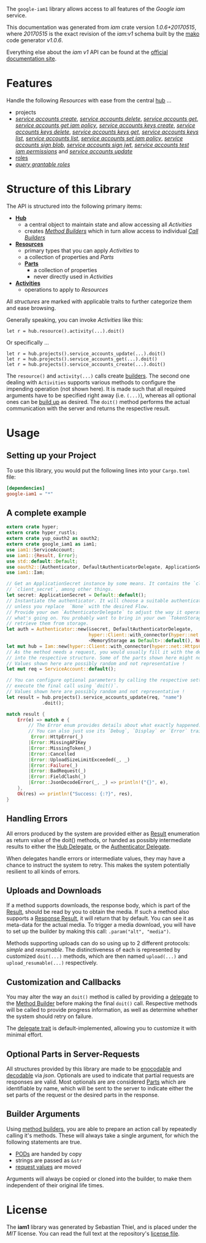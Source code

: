 <!---
DO NOT EDIT !
This file was generated automatically from 'src/mako/api/README.md.mako'
DO NOT EDIT !
-->
The `google-iam1` library allows access to all features of the *Google iam* service.

This documentation was generated from *iam* crate version *1.0.6+20170515*, where *20170515* is the exact revision of the *iam:v1* schema built by the [mako](http://www.makotemplates.org/) code generator *v1.0.6*.

Everything else about the *iam* *v1* API can be found at the
[official documentation site](https://cloud.google.com/iam/).
# Features

Handle the following *Resources* with ease from the central [hub](https://docs.rs/google-iam1/1.0.6+20170515/google_iam1/struct.Iam.html) ... 

* projects
 * [*service accounts create*](https://docs.rs/google-iam1/1.0.6+20170515/google_iam1/struct.ProjectServiceAccountCreateCall.html), [*service accounts delete*](https://docs.rs/google-iam1/1.0.6+20170515/google_iam1/struct.ProjectServiceAccountDeleteCall.html), [*service accounts get*](https://docs.rs/google-iam1/1.0.6+20170515/google_iam1/struct.ProjectServiceAccountGetCall.html), [*service accounts get iam policy*](https://docs.rs/google-iam1/1.0.6+20170515/google_iam1/struct.ProjectServiceAccountGetIamPolicyCall.html), [*service accounts keys create*](https://docs.rs/google-iam1/1.0.6+20170515/google_iam1/struct.ProjectServiceAccountKeyCreateCall.html), [*service accounts keys delete*](https://docs.rs/google-iam1/1.0.6+20170515/google_iam1/struct.ProjectServiceAccountKeyDeleteCall.html), [*service accounts keys get*](https://docs.rs/google-iam1/1.0.6+20170515/google_iam1/struct.ProjectServiceAccountKeyGetCall.html), [*service accounts keys list*](https://docs.rs/google-iam1/1.0.6+20170515/google_iam1/struct.ProjectServiceAccountKeyListCall.html), [*service accounts list*](https://docs.rs/google-iam1/1.0.6+20170515/google_iam1/struct.ProjectServiceAccountListCall.html), [*service accounts set iam policy*](https://docs.rs/google-iam1/1.0.6+20170515/google_iam1/struct.ProjectServiceAccountSetIamPolicyCall.html), [*service accounts sign blob*](https://docs.rs/google-iam1/1.0.6+20170515/google_iam1/struct.ProjectServiceAccountSignBlobCall.html), [*service accounts sign jwt*](https://docs.rs/google-iam1/1.0.6+20170515/google_iam1/struct.ProjectServiceAccountSignJwtCall.html), [*service accounts test iam permissions*](https://docs.rs/google-iam1/1.0.6+20170515/google_iam1/struct.ProjectServiceAccountTestIamPermissionCall.html) and [*service accounts update*](https://docs.rs/google-iam1/1.0.6+20170515/google_iam1/struct.ProjectServiceAccountUpdateCall.html)
* [roles](https://docs.rs/google-iam1/1.0.6+20170515/google_iam1/struct.Role.html)
 * [*query grantable roles*](https://docs.rs/google-iam1/1.0.6+20170515/google_iam1/struct.RoleQueryGrantableRoleCall.html)




# Structure of this Library

The API is structured into the following primary items:

* **[Hub](https://docs.rs/google-iam1/1.0.6+20170515/google_iam1/struct.Iam.html)**
    * a central object to maintain state and allow accessing all *Activities*
    * creates [*Method Builders*](https://docs.rs/google-iam1/1.0.6+20170515/google_iam1/trait.MethodsBuilder.html) which in turn
      allow access to individual [*Call Builders*](https://docs.rs/google-iam1/1.0.6+20170515/google_iam1/trait.CallBuilder.html)
* **[Resources](https://docs.rs/google-iam1/1.0.6+20170515/google_iam1/trait.Resource.html)**
    * primary types that you can apply *Activities* to
    * a collection of properties and *Parts*
    * **[Parts](https://docs.rs/google-iam1/1.0.6+20170515/google_iam1/trait.Part.html)**
        * a collection of properties
        * never directly used in *Activities*
* **[Activities](https://docs.rs/google-iam1/1.0.6+20170515/google_iam1/trait.CallBuilder.html)**
    * operations to apply to *Resources*

All *structures* are marked with applicable traits to further categorize them and ease browsing.

Generally speaking, you can invoke *Activities* like this:

```Rust,ignore
let r = hub.resource().activity(...).doit()
```

Or specifically ...

```ignore
let r = hub.projects().service_accounts_update(...).doit()
let r = hub.projects().service_accounts_get(...).doit()
let r = hub.projects().service_accounts_create(...).doit()
```

The `resource()` and `activity(...)` calls create [builders][builder-pattern]. The second one dealing with `Activities` 
supports various methods to configure the impending operation (not shown here). It is made such that all required arguments have to be 
specified right away (i.e. `(...)`), whereas all optional ones can be [build up][builder-pattern] as desired.
The `doit()` method performs the actual communication with the server and returns the respective result.

# Usage

## Setting up your Project

To use this library, you would put the following lines into your `Cargo.toml` file:

```toml
[dependencies]
google-iam1 = "*"
```

## A complete example

```Rust
extern crate hyper;
extern crate hyper_rustls;
extern crate yup_oauth2 as oauth2;
extern crate google_iam1 as iam1;
use iam1::ServiceAccount;
use iam1::{Result, Error};
use std::default::Default;
use oauth2::{Authenticator, DefaultAuthenticatorDelegate, ApplicationSecret, MemoryStorage};
use iam1::Iam;

// Get an ApplicationSecret instance by some means. It contains the `client_id` and 
// `client_secret`, among other things.
let secret: ApplicationSecret = Default::default();
// Instantiate the authenticator. It will choose a suitable authentication flow for you, 
// unless you replace  `None` with the desired Flow.
// Provide your own `AuthenticatorDelegate` to adjust the way it operates and get feedback about 
// what's going on. You probably want to bring in your own `TokenStorage` to persist tokens and
// retrieve them from storage.
let auth = Authenticator::new(&secret, DefaultAuthenticatorDelegate,
                              hyper::Client::with_connector(hyper::net::HttpsConnector::new(hyper_rustls::TlsClient::new())),
                              <MemoryStorage as Default>::default(), None);
let mut hub = Iam::new(hyper::Client::with_connector(hyper::net::HttpsConnector::new(hyper_rustls::TlsClient::new())), auth);
// As the method needs a request, you would usually fill it with the desired information
// into the respective structure. Some of the parts shown here might not be applicable !
// Values shown here are possibly random and not representative !
let mut req = ServiceAccount::default();

// You can configure optional parameters by calling the respective setters at will, and
// execute the final call using `doit()`.
// Values shown here are possibly random and not representative !
let result = hub.projects().service_accounts_update(req, "name")
             .doit();

match result {
    Err(e) => match e {
        // The Error enum provides details about what exactly happened.
        // You can also just use its `Debug`, `Display` or `Error` traits
         Error::HttpError(_)
        |Error::MissingAPIKey
        |Error::MissingToken(_)
        |Error::Cancelled
        |Error::UploadSizeLimitExceeded(_, _)
        |Error::Failure(_)
        |Error::BadRequest(_)
        |Error::FieldClash(_)
        |Error::JsonDecodeError(_, _) => println!("{}", e),
    },
    Ok(res) => println!("Success: {:?}", res),
}

```
## Handling Errors

All errors produced by the system are provided either as [Result](https://docs.rs/google-iam1/1.0.6+20170515/google_iam1/enum.Result.html) enumeration as return value of 
the doit() methods, or handed as possibly intermediate results to either the 
[Hub Delegate](https://docs.rs/google-iam1/1.0.6+20170515/google_iam1/trait.Delegate.html), or the [Authenticator Delegate](https://docs.rs/yup-oauth2/*/yup_oauth2/trait.AuthenticatorDelegate.html).

When delegates handle errors or intermediate values, they may have a chance to instruct the system to retry. This 
makes the system potentially resilient to all kinds of errors.

## Uploads and Downloads
If a method supports downloads, the response body, which is part of the [Result](https://docs.rs/google-iam1/1.0.6+20170515/google_iam1/enum.Result.html), should be
read by you to obtain the media.
If such a method also supports a [Response Result](https://docs.rs/google-iam1/1.0.6+20170515/google_iam1/trait.ResponseResult.html), it will return that by default.
You can see it as meta-data for the actual media. To trigger a media download, you will have to set up the builder by making
this call: `.param("alt", "media")`.

Methods supporting uploads can do so using up to 2 different protocols: 
*simple* and *resumable*. The distinctiveness of each is represented by customized 
`doit(...)` methods, which are then named `upload(...)` and `upload_resumable(...)` respectively.

## Customization and Callbacks

You may alter the way an `doit()` method is called by providing a [delegate](https://docs.rs/google-iam1/1.0.6+20170515/google_iam1/trait.Delegate.html) to the 
[Method Builder](https://docs.rs/google-iam1/1.0.6+20170515/google_iam1/trait.CallBuilder.html) before making the final `doit()` call. 
Respective methods will be called to provide progress information, as well as determine whether the system should 
retry on failure.

The [delegate trait](https://docs.rs/google-iam1/1.0.6+20170515/google_iam1/trait.Delegate.html) is default-implemented, allowing you to customize it with minimal effort.

## Optional Parts in Server-Requests

All structures provided by this library are made to be [enocodable](https://docs.rs/google-iam1/1.0.6+20170515/google_iam1/trait.RequestValue.html) and 
[decodable](https://docs.rs/google-iam1/1.0.6+20170515/google_iam1/trait.ResponseResult.html) via *json*. Optionals are used to indicate that partial requests are responses 
are valid.
Most optionals are are considered [Parts](https://docs.rs/google-iam1/1.0.6+20170515/google_iam1/trait.Part.html) which are identifiable by name, which will be sent to 
the server to indicate either the set parts of the request or the desired parts in the response.

## Builder Arguments

Using [method builders](https://docs.rs/google-iam1/1.0.6+20170515/google_iam1/trait.CallBuilder.html), you are able to prepare an action call by repeatedly calling it's methods.
These will always take a single argument, for which the following statements are true.

* [PODs][wiki-pod] are handed by copy
* strings are passed as `&str`
* [request values](https://docs.rs/google-iam1/1.0.6+20170515/google_iam1/trait.RequestValue.html) are moved

Arguments will always be copied or cloned into the builder, to make them independent of their original life times.

[wiki-pod]: http://en.wikipedia.org/wiki/Plain_old_data_structure
[builder-pattern]: http://en.wikipedia.org/wiki/Builder_pattern
[google-go-api]: https://github.com/google/google-api-go-client

# License
The **iam1** library was generated by Sebastian Thiel, and is placed 
under the *MIT* license.
You can read the full text at the repository's [license file][repo-license].

[repo-license]: https://github.com/Byron/google-apis-rsblob/master/LICENSE.md
